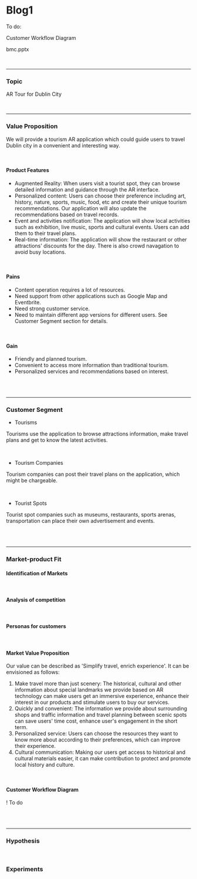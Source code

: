 # Blog1

To do:  

Customer Workflow Diagram

bmc.pptx

<br/>

---

### Topic

AR Tour for Dublin City 

<br/>

---

### Value Proposition

We will provide a tourism AR application which could guide users to travel Dublin city in a convenient and interesting way. 

<br/>

#### **Product Features**

- Augmented Reality: When users visit a tourist spot, they can browse detailed information and guidance through the AR interface.
- Personalized content: Users can choose their preference including art, history, nature, sports, music, food, etc and create their unique tourism recommendations. Our application will also update the recommendations based on travel records.
- Event and activities notification: The application will show local activities such as exhibition, live music, sports and cultural events. Users can add them to their travel plans. 
- Real-time information: The application will show the restaurant or other attractions' discounts for the day. There is also crowd navagation to avoid busy locations.

<br/>

#### Pains

- Content operation requires a lot of resources.
- Need support from other applications such as Google Map and Eventbrite.
- Need strong customer service.
- Need to maintain different app versions for different users. See Customer Segment section for details.

<br/>

#### Gain

- Friendly and planned tourism.
- Convenient to access more information than traditional tourism. 
- Personalized services and recommendations based on interest. 

<br/>

<br/>

---

### Customer Segment

- Tourisms

Tourisms use the application to browse attractions information, make travel plans and get to know the latest activities.

<br/>

- Tourism Companies

Tourism companies can post their travel plans on the application, which might be chargeable. 

<br/>

- Tourist Spots

Tourist spot companies such as museums, restaurants, sports arenas, transportation can place their own advertisement and events.

<br/>

<br/>

---

### Market-product Fit

#### Identification of Markets



<br/>

#### Analysis of competition



<br/>

#### Personas for customers



<br/>

#### Market Value Proposition

Our value can be described as 'Simplify travel, enrich experience'. It can be envisioned as follows:

1. Make travel more than just scenery: The historical, cultural and other information about special landmarks we provide based on AR technology can make users get an immersive experience, enhance their interest in our products and stimulate users to buy our services.
2. Quickly and convenient: The information we provide about surrounding shops and traffic information and travel planning between scenic spots can save users' time cost,  enhance user's engagement in the short term.
3. Personalized service: Users can choose the resources they want to know more about according to their preferences, which can improve their experience.
4. Cultural communication: Making our users get access to historical and cultural materials easier, it can make contribution to protect and promote local history and culture. 

<br/>

#### Customer Workflow Diagram

! To do 

<br/>

<br/>

---

### Hypothesis



<br/>

### Experiments



<br/>
